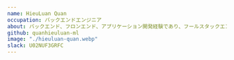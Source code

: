 ```yaml
---
name: HieuLuan Quan
occupation: バックエンドエンジニア
about: バックエンド、フロンエンド、アプリケーション開発経験であり、フールスタックエンジニアです
github: quanhieuluan-ml
image: "./hieuluan-quan.webp"
slack: U02NUF3GRFC
---
```

